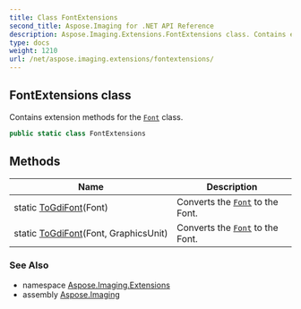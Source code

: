 ```yaml
---
title: Class FontExtensions
second_title: Aspose.Imaging for .NET API Reference
description: Aspose.Imaging.Extensions.FontExtensions class. Contains extension methods for the Font class
type: docs
weight: 1210
url: /net/aspose.imaging.extensions/fontextensions/
---
```

## FontExtensions class

Contains extension methods for the [`Font`](../../aspose.imaging/font/) class.

```csharp
public static class FontExtensions
```

## Methods

| Name | Description |
| --- | --- |
| static [ToGdiFont](../../aspose.imaging.extensions/fontextensions/togdifont/#togdifont)(Font) | Converts the [`Font`](../../aspose.imaging/font/) to the Font. |
| static [ToGdiFont](../../aspose.imaging.extensions/fontextensions/togdifont/#togdifont_1)(Font, GraphicsUnit) | Converts the [`Font`](../../aspose.imaging/font/) to the Font. |

### See Also

* namespace [Aspose.Imaging.Extensions](../../aspose.imaging.extensions/)
* assembly [Aspose.Imaging](../../)


